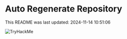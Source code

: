 # Auto Regenerate Repository

This README was last updated: 2024-11-14 10:51:06

 ![TryHackMe](https://tryhackme.com/badge/533634)